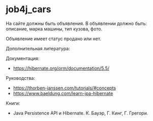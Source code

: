 # job4j_cars

На сайте должны быть объявления. В объявлении должно быть: описание, марка машины, тип кузова, фото.

Объявление имеет статус продано или нет.

Дополнительная литература:


Документация:

- https://hibernate.org/orm/documentation/5.5/

Руководства:

- https://thorben-janssen.com/tutorials/#concepts
- https://www.baeldung.com/learn-jpa-hibernate

Книги:

- Java Persistence API и Hibernate. К. Бауэр, Г. Кинг, Г. Грегори.
